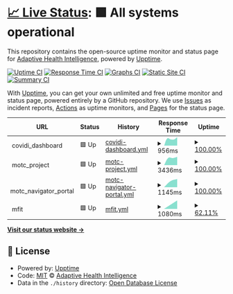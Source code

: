 # [📈 Live Status](https://adaptivehealthintelligence.github.io/site-monitoring): <!--live status--> **🟩 All systems operational**

This repository contains the open-source uptime monitor and status page for [Adaptive Health Intelligence](https://adaptivehealthintelligence.org.au/), powered by [Upptime](https://github.com/upptime/upptime).

[![Uptime CI](https://github.com/adaptivehealthintelligence/site-monitoring/workflows/Uptime%20CI/badge.svg)](https://github.com/adaptivehealthintelligence/site-monitoring/actions?query=workflow%3A%22Uptime+CI%22)
[![Response Time CI](https://github.com/adaptivehealthintelligence/site-monitoring/workflows/Response%20Time%20CI/badge.svg)](https://github.com/adaptivehealthintelligence/site-monitoring/actions?query=workflow%3A%22Response+Time+CI%22)
[![Graphs CI](https://github.com/adaptivehealthintelligence/site-monitoring/workflows/Graphs%20CI/badge.svg)](https://github.com/adaptivehealthintelligence/site-monitoring/actions?query=workflow%3A%22Graphs+CI%22)
[![Static Site CI](https://github.com/adaptivehealthintelligence/site-monitoring/workflows/Static%20Site%20CI/badge.svg)](https://github.com/adaptivehealthintelligence/site-monitoring/actions?query=workflow%3A%22Static+Site+CI%22)
[![Summary CI](https://github.com/adaptivehealthintelligence/site-monitoring/workflows/Summary%20CI/badge.svg)](https://github.com/adaptivehealthintelligence/site-monitoring/actions?query=workflow%3A%22Summary+CI%22)

With [Upptime](https://upptime.js.org), you can get your own unlimited and free uptime monitor and status page, powered entirely by a GitHub repository. We use [Issues](https://github.com/adaptivehealthintelligence/site-monitoring/issues) as incident reports, [Actions](https://github.com/adaptivehealthintelligence/site-monitoring/actions) as uptime monitors, and [Pages](https://adaptivehealthintelligence.github.io/site-monitoring) for the status page.

<!--start: status pages-->
<!-- This summary is generated by Upptime (https://github.com/upptime/upptime) -->
<!-- Do not edit this manually, your changes will be overwritten -->
<!-- prettier-ignore -->
| URL | Status | History | Response Time | Uptime |
| --- | ------ | ------- | ------------- | ------ |
| <img alt="" src="https://icons.duckduckgo.com/ip3/null.ico" height="13"> covidi_dashboard | 🟩 Up | [covidi-dashboard.yml](https://github.com/adaptivehealthintelligence/site-monitoring/commits/HEAD/history/covidi-dashboard.yml) | <details><summary><img alt="Response time graph" src="./graphs/covidi-dashboard/response-time-week.png" height="20"> 956ms</summary><br><a href="https://adaptivehealthintelligence.github.io/site-monitoring/history/covidi-dashboard"><img alt="Response time 956" src="https://img.shields.io/endpoint?url=https%3A%2F%2Fraw.githubusercontent.com%2Fadaptivehealthintelligence%2Fsite-monitoring%2FHEAD%2Fapi%2Fcovidi-dashboard%2Fresponse-time.json"></a><br><a href="https://adaptivehealthintelligence.github.io/site-monitoring/history/covidi-dashboard"><img alt="24-hour response time 956" src="https://img.shields.io/endpoint?url=https%3A%2F%2Fraw.githubusercontent.com%2Fadaptivehealthintelligence%2Fsite-monitoring%2FHEAD%2Fapi%2Fcovidi-dashboard%2Fresponse-time-day.json"></a><br><a href="https://adaptivehealthintelligence.github.io/site-monitoring/history/covidi-dashboard"><img alt="7-day response time 956" src="https://img.shields.io/endpoint?url=https%3A%2F%2Fraw.githubusercontent.com%2Fadaptivehealthintelligence%2Fsite-monitoring%2FHEAD%2Fapi%2Fcovidi-dashboard%2Fresponse-time-week.json"></a><br><a href="https://adaptivehealthintelligence.github.io/site-monitoring/history/covidi-dashboard"><img alt="30-day response time 956" src="https://img.shields.io/endpoint?url=https%3A%2F%2Fraw.githubusercontent.com%2Fadaptivehealthintelligence%2Fsite-monitoring%2FHEAD%2Fapi%2Fcovidi-dashboard%2Fresponse-time-month.json"></a><br><a href="https://adaptivehealthintelligence.github.io/site-monitoring/history/covidi-dashboard"><img alt="1-year response time 956" src="https://img.shields.io/endpoint?url=https%3A%2F%2Fraw.githubusercontent.com%2Fadaptivehealthintelligence%2Fsite-monitoring%2FHEAD%2Fapi%2Fcovidi-dashboard%2Fresponse-time-year.json"></a></details> | <details><summary><a href="https://adaptivehealthintelligence.github.io/site-monitoring/history/covidi-dashboard">100.00%</a></summary><a href="https://adaptivehealthintelligence.github.io/site-monitoring/history/covidi-dashboard"><img alt="All-time uptime 100.00%" src="https://img.shields.io/endpoint?url=https%3A%2F%2Fraw.githubusercontent.com%2Fadaptivehealthintelligence%2Fsite-monitoring%2FHEAD%2Fapi%2Fcovidi-dashboard%2Fuptime.json"></a><br><a href="https://adaptivehealthintelligence.github.io/site-monitoring/history/covidi-dashboard"><img alt="24-hour uptime 100.00%" src="https://img.shields.io/endpoint?url=https%3A%2F%2Fraw.githubusercontent.com%2Fadaptivehealthintelligence%2Fsite-monitoring%2FHEAD%2Fapi%2Fcovidi-dashboard%2Fuptime-day.json"></a><br><a href="https://adaptivehealthintelligence.github.io/site-monitoring/history/covidi-dashboard"><img alt="7-day uptime 100.00%" src="https://img.shields.io/endpoint?url=https%3A%2F%2Fraw.githubusercontent.com%2Fadaptivehealthintelligence%2Fsite-monitoring%2FHEAD%2Fapi%2Fcovidi-dashboard%2Fuptime-week.json"></a><br><a href="https://adaptivehealthintelligence.github.io/site-monitoring/history/covidi-dashboard"><img alt="30-day uptime 100.00%" src="https://img.shields.io/endpoint?url=https%3A%2F%2Fraw.githubusercontent.com%2Fadaptivehealthintelligence%2Fsite-monitoring%2FHEAD%2Fapi%2Fcovidi-dashboard%2Fuptime-month.json"></a><br><a href="https://adaptivehealthintelligence.github.io/site-monitoring/history/covidi-dashboard"><img alt="1-year uptime 100.00%" src="https://img.shields.io/endpoint?url=https%3A%2F%2Fraw.githubusercontent.com%2Fadaptivehealthintelligence%2Fsite-monitoring%2FHEAD%2Fapi%2Fcovidi-dashboard%2Fuptime-year.json"></a></details>
| <img alt="" src="https://icons.duckduckgo.com/ip3/null.ico" height="13"> motc_project | 🟩 Up | [motc-project.yml](https://github.com/adaptivehealthintelligence/site-monitoring/commits/HEAD/history/motc-project.yml) | <details><summary><img alt="Response time graph" src="./graphs/motc-project/response-time-week.png" height="20"> 3436ms</summary><br><a href="https://adaptivehealthintelligence.github.io/site-monitoring/history/motc-project"><img alt="Response time 3436" src="https://img.shields.io/endpoint?url=https%3A%2F%2Fraw.githubusercontent.com%2Fadaptivehealthintelligence%2Fsite-monitoring%2FHEAD%2Fapi%2Fmotc-project%2Fresponse-time.json"></a><br><a href="https://adaptivehealthintelligence.github.io/site-monitoring/history/motc-project"><img alt="24-hour response time 3436" src="https://img.shields.io/endpoint?url=https%3A%2F%2Fraw.githubusercontent.com%2Fadaptivehealthintelligence%2Fsite-monitoring%2FHEAD%2Fapi%2Fmotc-project%2Fresponse-time-day.json"></a><br><a href="https://adaptivehealthintelligence.github.io/site-monitoring/history/motc-project"><img alt="7-day response time 3436" src="https://img.shields.io/endpoint?url=https%3A%2F%2Fraw.githubusercontent.com%2Fadaptivehealthintelligence%2Fsite-monitoring%2FHEAD%2Fapi%2Fmotc-project%2Fresponse-time-week.json"></a><br><a href="https://adaptivehealthintelligence.github.io/site-monitoring/history/motc-project"><img alt="30-day response time 3436" src="https://img.shields.io/endpoint?url=https%3A%2F%2Fraw.githubusercontent.com%2Fadaptivehealthintelligence%2Fsite-monitoring%2FHEAD%2Fapi%2Fmotc-project%2Fresponse-time-month.json"></a><br><a href="https://adaptivehealthintelligence.github.io/site-monitoring/history/motc-project"><img alt="1-year response time 3436" src="https://img.shields.io/endpoint?url=https%3A%2F%2Fraw.githubusercontent.com%2Fadaptivehealthintelligence%2Fsite-monitoring%2FHEAD%2Fapi%2Fmotc-project%2Fresponse-time-year.json"></a></details> | <details><summary><a href="https://adaptivehealthintelligence.github.io/site-monitoring/history/motc-project">100.00%</a></summary><a href="https://adaptivehealthintelligence.github.io/site-monitoring/history/motc-project"><img alt="All-time uptime 100.00%" src="https://img.shields.io/endpoint?url=https%3A%2F%2Fraw.githubusercontent.com%2Fadaptivehealthintelligence%2Fsite-monitoring%2FHEAD%2Fapi%2Fmotc-project%2Fuptime.json"></a><br><a href="https://adaptivehealthintelligence.github.io/site-monitoring/history/motc-project"><img alt="24-hour uptime 100.00%" src="https://img.shields.io/endpoint?url=https%3A%2F%2Fraw.githubusercontent.com%2Fadaptivehealthintelligence%2Fsite-monitoring%2FHEAD%2Fapi%2Fmotc-project%2Fuptime-day.json"></a><br><a href="https://adaptivehealthintelligence.github.io/site-monitoring/history/motc-project"><img alt="7-day uptime 100.00%" src="https://img.shields.io/endpoint?url=https%3A%2F%2Fraw.githubusercontent.com%2Fadaptivehealthintelligence%2Fsite-monitoring%2FHEAD%2Fapi%2Fmotc-project%2Fuptime-week.json"></a><br><a href="https://adaptivehealthintelligence.github.io/site-monitoring/history/motc-project"><img alt="30-day uptime 100.00%" src="https://img.shields.io/endpoint?url=https%3A%2F%2Fraw.githubusercontent.com%2Fadaptivehealthintelligence%2Fsite-monitoring%2FHEAD%2Fapi%2Fmotc-project%2Fuptime-month.json"></a><br><a href="https://adaptivehealthintelligence.github.io/site-monitoring/history/motc-project"><img alt="1-year uptime 100.00%" src="https://img.shields.io/endpoint?url=https%3A%2F%2Fraw.githubusercontent.com%2Fadaptivehealthintelligence%2Fsite-monitoring%2FHEAD%2Fapi%2Fmotc-project%2Fuptime-year.json"></a></details>
| <img alt="" src="https://icons.duckduckgo.com/ip3/null.ico" height="13"> motc_navigator_portal | 🟩 Up | [motc-navigator-portal.yml](https://github.com/adaptivehealthintelligence/site-monitoring/commits/HEAD/history/motc-navigator-portal.yml) | <details><summary><img alt="Response time graph" src="./graphs/motc-navigator-portal/response-time-week.png" height="20"> 1145ms</summary><br><a href="https://adaptivehealthintelligence.github.io/site-monitoring/history/motc-navigator-portal"><img alt="Response time 1145" src="https://img.shields.io/endpoint?url=https%3A%2F%2Fraw.githubusercontent.com%2Fadaptivehealthintelligence%2Fsite-monitoring%2FHEAD%2Fapi%2Fmotc-navigator-portal%2Fresponse-time.json"></a><br><a href="https://adaptivehealthintelligence.github.io/site-monitoring/history/motc-navigator-portal"><img alt="24-hour response time 1145" src="https://img.shields.io/endpoint?url=https%3A%2F%2Fraw.githubusercontent.com%2Fadaptivehealthintelligence%2Fsite-monitoring%2FHEAD%2Fapi%2Fmotc-navigator-portal%2Fresponse-time-day.json"></a><br><a href="https://adaptivehealthintelligence.github.io/site-monitoring/history/motc-navigator-portal"><img alt="7-day response time 1145" src="https://img.shields.io/endpoint?url=https%3A%2F%2Fraw.githubusercontent.com%2Fadaptivehealthintelligence%2Fsite-monitoring%2FHEAD%2Fapi%2Fmotc-navigator-portal%2Fresponse-time-week.json"></a><br><a href="https://adaptivehealthintelligence.github.io/site-monitoring/history/motc-navigator-portal"><img alt="30-day response time 1145" src="https://img.shields.io/endpoint?url=https%3A%2F%2Fraw.githubusercontent.com%2Fadaptivehealthintelligence%2Fsite-monitoring%2FHEAD%2Fapi%2Fmotc-navigator-portal%2Fresponse-time-month.json"></a><br><a href="https://adaptivehealthintelligence.github.io/site-monitoring/history/motc-navigator-portal"><img alt="1-year response time 1145" src="https://img.shields.io/endpoint?url=https%3A%2F%2Fraw.githubusercontent.com%2Fadaptivehealthintelligence%2Fsite-monitoring%2FHEAD%2Fapi%2Fmotc-navigator-portal%2Fresponse-time-year.json"></a></details> | <details><summary><a href="https://adaptivehealthintelligence.github.io/site-monitoring/history/motc-navigator-portal">100.00%</a></summary><a href="https://adaptivehealthintelligence.github.io/site-monitoring/history/motc-navigator-portal"><img alt="All-time uptime 100.00%" src="https://img.shields.io/endpoint?url=https%3A%2F%2Fraw.githubusercontent.com%2Fadaptivehealthintelligence%2Fsite-monitoring%2FHEAD%2Fapi%2Fmotc-navigator-portal%2Fuptime.json"></a><br><a href="https://adaptivehealthintelligence.github.io/site-monitoring/history/motc-navigator-portal"><img alt="24-hour uptime 100.00%" src="https://img.shields.io/endpoint?url=https%3A%2F%2Fraw.githubusercontent.com%2Fadaptivehealthintelligence%2Fsite-monitoring%2FHEAD%2Fapi%2Fmotc-navigator-portal%2Fuptime-day.json"></a><br><a href="https://adaptivehealthintelligence.github.io/site-monitoring/history/motc-navigator-portal"><img alt="7-day uptime 100.00%" src="https://img.shields.io/endpoint?url=https%3A%2F%2Fraw.githubusercontent.com%2Fadaptivehealthintelligence%2Fsite-monitoring%2FHEAD%2Fapi%2Fmotc-navigator-portal%2Fuptime-week.json"></a><br><a href="https://adaptivehealthintelligence.github.io/site-monitoring/history/motc-navigator-portal"><img alt="30-day uptime 100.00%" src="https://img.shields.io/endpoint?url=https%3A%2F%2Fraw.githubusercontent.com%2Fadaptivehealthintelligence%2Fsite-monitoring%2FHEAD%2Fapi%2Fmotc-navigator-portal%2Fuptime-month.json"></a><br><a href="https://adaptivehealthintelligence.github.io/site-monitoring/history/motc-navigator-portal"><img alt="1-year uptime 100.00%" src="https://img.shields.io/endpoint?url=https%3A%2F%2Fraw.githubusercontent.com%2Fadaptivehealthintelligence%2Fsite-monitoring%2FHEAD%2Fapi%2Fmotc-navigator-portal%2Fuptime-year.json"></a></details>
| <img alt="" src="https://icons.duckduckgo.com/ip3/null.ico" height="13"> mfit | 🟩 Up | [mfit.yml](https://github.com/adaptivehealthintelligence/site-monitoring/commits/HEAD/history/mfit.yml) | <details><summary><img alt="Response time graph" src="./graphs/mfit/response-time-week.png" height="20"> 1080ms</summary><br><a href="https://adaptivehealthintelligence.github.io/site-monitoring/history/mfit"><img alt="Response time 1080" src="https://img.shields.io/endpoint?url=https%3A%2F%2Fraw.githubusercontent.com%2Fadaptivehealthintelligence%2Fsite-monitoring%2FHEAD%2Fapi%2Fmfit%2Fresponse-time.json"></a><br><a href="https://adaptivehealthintelligence.github.io/site-monitoring/history/mfit"><img alt="24-hour response time 1080" src="https://img.shields.io/endpoint?url=https%3A%2F%2Fraw.githubusercontent.com%2Fadaptivehealthintelligence%2Fsite-monitoring%2FHEAD%2Fapi%2Fmfit%2Fresponse-time-day.json"></a><br><a href="https://adaptivehealthintelligence.github.io/site-monitoring/history/mfit"><img alt="7-day response time 1080" src="https://img.shields.io/endpoint?url=https%3A%2F%2Fraw.githubusercontent.com%2Fadaptivehealthintelligence%2Fsite-monitoring%2FHEAD%2Fapi%2Fmfit%2Fresponse-time-week.json"></a><br><a href="https://adaptivehealthintelligence.github.io/site-monitoring/history/mfit"><img alt="30-day response time 1080" src="https://img.shields.io/endpoint?url=https%3A%2F%2Fraw.githubusercontent.com%2Fadaptivehealthintelligence%2Fsite-monitoring%2FHEAD%2Fapi%2Fmfit%2Fresponse-time-month.json"></a><br><a href="https://adaptivehealthintelligence.github.io/site-monitoring/history/mfit"><img alt="1-year response time 1080" src="https://img.shields.io/endpoint?url=https%3A%2F%2Fraw.githubusercontent.com%2Fadaptivehealthintelligence%2Fsite-monitoring%2FHEAD%2Fapi%2Fmfit%2Fresponse-time-year.json"></a></details> | <details><summary><a href="https://adaptivehealthintelligence.github.io/site-monitoring/history/mfit">62.11%</a></summary><a href="https://adaptivehealthintelligence.github.io/site-monitoring/history/mfit"><img alt="All-time uptime 62.11%" src="https://img.shields.io/endpoint?url=https%3A%2F%2Fraw.githubusercontent.com%2Fadaptivehealthintelligence%2Fsite-monitoring%2FHEAD%2Fapi%2Fmfit%2Fuptime.json"></a><br><a href="https://adaptivehealthintelligence.github.io/site-monitoring/history/mfit"><img alt="24-hour uptime 62.11%" src="https://img.shields.io/endpoint?url=https%3A%2F%2Fraw.githubusercontent.com%2Fadaptivehealthintelligence%2Fsite-monitoring%2FHEAD%2Fapi%2Fmfit%2Fuptime-day.json"></a><br><a href="https://adaptivehealthintelligence.github.io/site-monitoring/history/mfit"><img alt="7-day uptime 62.11%" src="https://img.shields.io/endpoint?url=https%3A%2F%2Fraw.githubusercontent.com%2Fadaptivehealthintelligence%2Fsite-monitoring%2FHEAD%2Fapi%2Fmfit%2Fuptime-week.json"></a><br><a href="https://adaptivehealthintelligence.github.io/site-monitoring/history/mfit"><img alt="30-day uptime 62.11%" src="https://img.shields.io/endpoint?url=https%3A%2F%2Fraw.githubusercontent.com%2Fadaptivehealthintelligence%2Fsite-monitoring%2FHEAD%2Fapi%2Fmfit%2Fuptime-month.json"></a><br><a href="https://adaptivehealthintelligence.github.io/site-monitoring/history/mfit"><img alt="1-year uptime 62.11%" src="https://img.shields.io/endpoint?url=https%3A%2F%2Fraw.githubusercontent.com%2Fadaptivehealthintelligence%2Fsite-monitoring%2FHEAD%2Fapi%2Fmfit%2Fuptime-year.json"></a></details>

<!--end: status pages-->

[**Visit our status website →**](https://adaptivehealthintelligence.github.io/site-monitoring)

## 📄 License

- Powered by: [Upptime](https://github.com/upptime/upptime)
- Code: [MIT](./LICENSE) © [Adaptive Health Intelligence](https://adaptivehealthintelligence.org.au/)
- Data in the `./history` directory: [Open Database License](https://opendatacommons.org/licenses/odbl/1-0/)

